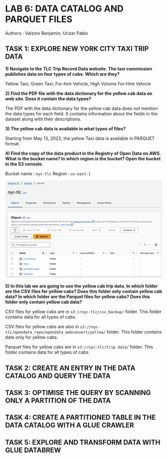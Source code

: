 # LAB 6: DATA CATALOG AND PARQUET FILES
Authors : Valzino Benjamin, Urizar Pablo

## TASK 1: EXPLORE NEW YORK CITY TAXI TRIP DATA

**1) Navigate to the TLC Trip Record Data website. The taxi commission publishes data on four types of cabs. Which are
they?**

Yellow Taxi, Green Taxi, For-hire Vehicle, High Volume For-Hire Vehicle

**2) Find the PDF file with the data dictionary for the yellow cab data on web site. Does it contain the data types?**

The PDF with the data dictionary for the yellow cab data does not mention the data types for each field.
It contains information about the fields in the dataset along with their descriptions.

**3) The yellow cab data is available in what types of files?**

Starting from May 13, 2022, the yellow Taxi data is available in PARQUET format.

**4) Find the copy of the data product in the Registry of Open Data on AWS. What is the bucket name? In which region is
the bucket? Open the bucket in the S3 console.**

Bucket name : `nyc-tlc`
Region : `us-east-1`

![task1.png](screenshots%2Ftask1.png)

**5) In this lab we are going to use the yellow cab trip data. In which folder are the CSV files for yellow cabs? Does
this folder only contain yellow cab data? In which folder are the Parquet files for yellow cabs? Does this folder only
contain yellow cab data?**

CSV files for yellow cabs are in `s3://nyc-tlc/csv_backup/` folder. This folder contains data for all types of cabs.

CSV files for yellow cabs are also in `s3://nyc-tlc/opendata_repo/opendata_webconvert/yellow/` folder. This folder
contains data only for yellow cabs.

Parquet files for yellow cabs are in `s3://nyc-tlc/trip data/` folder. This folder contains data for all types of cabs.

## TASK 2: CREATE AN ENTRY IN THE DATA CATALOG AND QUERY THE DATA

## TASK 3: OPTIMISE THE QUERY BY SCANNING ONLY A PARTITION OF THE DATA

## TASK 4: CREATE A PARTITIONED TABLE IN THE DATA CATALOG WITH A GLUE CRAWLER

## TASK 5: EXPLORE AND TRANSFORM DATA WITH GLUE DATABREW

